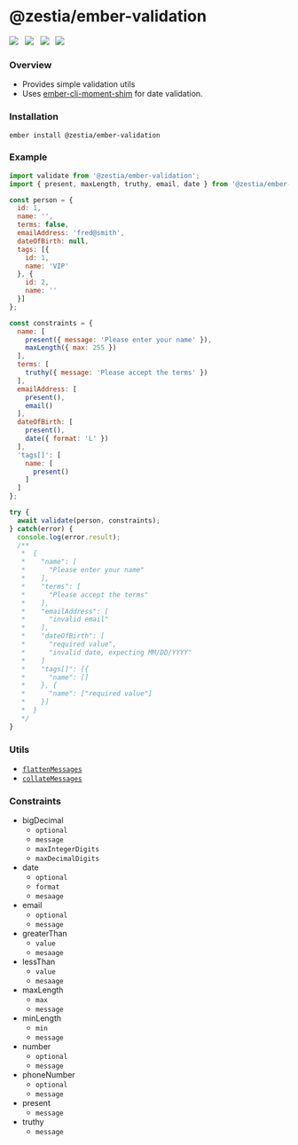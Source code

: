 # @zestia/ember-validation

<a href="http://emberobserver.com/addons/ember-validation"><img src="http://emberobserver.com/badges/ember-validation.svg"></a> &nbsp; <a href="https://david-dm.org/zestia/ember-validation#badge-embed"><img src="https://david-dm.org/zestia/ember-validation.svg"></a> &nbsp; <a href="https://david-dm.org/zestia/ember-validation#dev-badge-embed"><img src="https://david-dm.org/zestia/ember-validation/dev-status.svg"></a> &nbsp; <a href="http://travis-ci.org/zestia/ember-validation"><img src="https://travis-ci.org/zestia/ember-validation.svg?branch=master"></a>

### Overview

* Provides simple validation utils
* Uses [ember-cli-moment-shim](https://github.com/jasonmit/ember-cli-moment-shim) for date validation.

### Installation
```
ember install @zestia/ember-validation
```

### Example

```javascript
import validate from '@zestia/ember-validation';
import { present, maxLength, truthy, email, date } from '@zestia/ember-validation/constraints';

const person = {
  id: 1,
  name: '',
  terms: false,
  emailAddress: 'fred@smith',
  dateOfBirth: null,
  tags: [{
    id: 1,
    name: 'VIP'
  }, {
    id: 2,
    name: ''
  }]
};

const constraints = {
  name: [
    present({ message: 'Please enter your name' }),
    maxLength({ max: 255 })
  ],
  terms: [
    truthy({ message: 'Please accept the terms' })
  ],
  emailAddress: [
    present(),
    email()
  ],
  dateOfBirth: [
    present(),
    date({ format: 'L' })
  ],
  'tags[]': [
    name: [
      present()
    ]
  ]
};

try {
  await validate(person, constraints);
} catch(error) {
  console.log(error.result);
  /**
   *  {
   *    "name": [
   *      "Please enter your name"
   *    ],
   *    "terms": [
   *      "Please accept the terms"
   *    ],
   *    "emailAddress": [
   *      "invalid email"
   *    ],
   *    "dateOfBirth": [
   *      "required value",
   *      "invalid date, expecting MM/DD/YYYY"
   *    ]
   *    "tags[]": [{
   *      "name": []
   *    }, {
   *      "name": ["required value"]
   *    }]
   *  }
   */
}
```

### Utils

* [`flattenMessages`](tests/unit/utils-test.js#L5)
* [`collateMessages`](tests/unit/utils-test.js#L42)

### Constraints

* bigDecimal
  * `optional`
  * `message`
  * `maxIntegerDigits`
  * `maxDecimalDigits`
* date
  * `optional`
  * `format`
  * `mesaage`
* email
  * `optional`
  * `message`
* greaterThan
  * `value`
  * `mesaage`
* lessThan
  * `value`
  * `mesaage`
* maxLength
  * `max`
  * `message`
* minLength
  * `min`
  * `message`
* number
  * `optional`
  * `message`
* phoneNumber
  * `optional`
  * `message`
* present
  * `message`
* truthy
  * `message`
